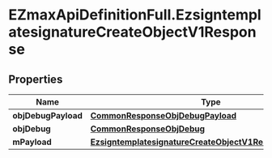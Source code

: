 # EZmaxApiDefinitionFull.EzsigntemplatesignatureCreateObjectV1Response

## Properties

Name | Type | Description | Notes
------------ | ------------- | ------------- | -------------
**objDebugPayload** | [**CommonResponseObjDebugPayload**](CommonResponseObjDebugPayload.md) |  | 
**objDebug** | [**CommonResponseObjDebug**](CommonResponseObjDebug.md) |  | [optional] 
**mPayload** | [**EzsigntemplatesignatureCreateObjectV1ResponseMPayload**](EzsigntemplatesignatureCreateObjectV1ResponseMPayload.md) |  | 


